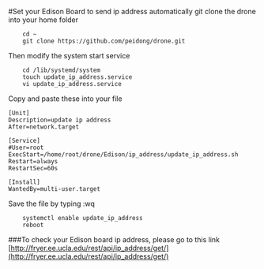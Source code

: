 #Set your Edison Board to send ip address automatically
git clone the drone into your home folder

        cd ~
        git clone https://github.com/peidong/drone.git

Then modify the system start service

        cd /lib/systemd/system
        touch update_ip_address.service
        vi update_ip_address.service

Copy and paste these into your file

    [Unit]
    Description=update ip address
    After=network.target
     
    [Service]
    #User=root
    ExecStart=/home/root/drone/Edison/ip_address/update_ip_address.sh
    Restart=always
    RestartSec=60s
     
    [Install]
    WantedBy=multi-user.target

Save the file by typing :wq

        systemctl enable update_ip_address
        reboot

###To check your Edison board ip address, please go to this link [http://fryer.ee.ucla.edu/rest/api/ip_address/get/](http://fryer.ee.ucla.edu/rest/api/ip_address/get/)
